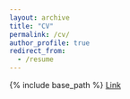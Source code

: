 ```yaml
---
layout: archive
title: "CV"
permalink: /cv/
author_profile: true
redirect_from:
  - /resume
---
```


{% include base_path %}
[Link](https://yuyinzhou.github.io/Liangqiong_resume_2022_publish.pdf)

